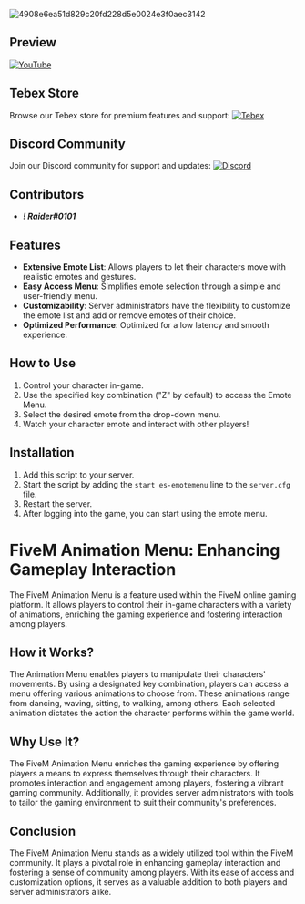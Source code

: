 
![4908e6ea51d829c20fd228d5e0024e3f0aec3142](https://github.com/raiderss/es-emotemenu/assets/53000629/94d03f90-d2fd-43a2-a4ac-2681a60799e0)

## Preview

[![YouTube](https://img.shields.io/badge/YouTube-Subscribe-red?style=for-the-badge&logo=youtube)](https://www.youtube.com/watch?v=okAsRCDysyY)

## Tebex Store
Browse our Tebex store for premium features and support:
[![Tebex](https://img.shields.io/badge/Tebex-EYE%20STORE-00A2FF.svg)](https://eyestore.tebex.io/)

## Discord Community
Join our Discord community for support and updates:
[![Discord](https://img.shields.io/badge/Discord-ES%20Community-7289DA.svg)](https://discord.gg/EkwWvFS)

## Contributors
- **_! Raider#0101_**

## Features

- **Extensive Emote List**: Allows players to let their characters move with realistic emotes and gestures.
- **Easy Access Menu**: Simplifies emote selection through a simple and user-friendly menu.
- **Customizability**: Server administrators have the flexibility to customize the emote list and add or remove emotes of their choice.
- **Optimized Performance**: Optimized for a low latency and smooth experience.

## How to Use

1. Control your character in-game.
2. Use the specified key combination ("Z" by default) to access the Emote Menu.
3. Select the desired emote from the drop-down menu.
4. Watch your character emote and interact with other players!

## Installation

1. Add this script to your server.
2. Start the script by adding the `start es-emotemenu` line to the `server.cfg` file.
3. Restart the server.
4. After logging into the game, you can start using the emote menu.



##
# FiveM Animation Menu: Enhancing Gameplay Interaction

The FiveM Animation Menu is a feature used within the FiveM online gaming platform. It allows players to control their in-game characters with a variety of animations, enriching the gaming experience and fostering interaction among players.

## How it Works?

The Animation Menu enables players to manipulate their characters' movements. By using a designated key combination, players can access a menu offering various animations to choose from. These animations range from dancing, waving, sitting, to walking, among others. Each selected animation dictates the action the character performs within the game world.
## Why Use It?

The FiveM Animation Menu enriches the gaming experience by offering players a means to express themselves through their characters. It promotes interaction and engagement among players, fostering a vibrant gaming community. Additionally, it provides server administrators with tools to tailor the gaming environment to suit their community's preferences.

## Conclusion

The FiveM Animation Menu stands as a widely utilized tool within the FiveM community. It plays a pivotal role in enhancing gameplay interaction and fostering a sense of community among players. With its ease of access and customization options, it serves as a valuable addition to both players and server administrators alike.
